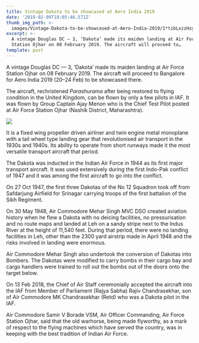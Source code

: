 ```yaml
---
title: Vintage Dakota to be showcased at Aero India 2019
date: '2019-02-09T18:05:46.571Z'
thumb_img_path: >-
  images/Vintage-Dakota-to-be-showcased-at-Aero-India-2019/1*tibLxzzHsyRCAxOp1_Oeaw.jpeg
excerpt: >-
  A vintage Douglas DC — 3, ‘Dakota’ made its maiden landing at Air Force
  Station Ojhar on 08 February 2019. The aircraft will proceed to…
template: post
---
```

A vintage Douglas DC — 3, ‘Dakota’ made its maiden landing at Air Force Station Ojhar on 08 February 2019. The aircraft will proceed to Bangalore for Aero India 2019 (20–24 Feb) to be showcased there.

The aircraft, rechristened *Parashurama* after being restored to flying condition in the United Kingdom, can be flown by only a few pilots in IAF. It was flown by Group Captain Ajay Menon who is the Chief Test Pilot posted at Air Force Station Ojhar (Nashik District, Maharashtra).

![](/images/Vintage-Dakota-to-be-showcased-at-Aero-India-2019/1*tibLxzzHsyRCAxOp1_Oeaw.jpeg)

It is a fixed wing propeller driven airliner and twin engine metal monoplane with a tail wheel type landing gear that revolutionised air transport in the 1930s and 1940s. Its ability to operate from short runways made it the most versatile transport aircraft that period.

The Dakota was inducted in the Indian Air Force in 1944 as its first major transport aircraft. It was used extensively during the first Indo-Pak conflict of 1947 and it was among the first aircraft to go into the conflict.

On 27 Oct 1947, the first three Dakotas of the No 12 Squadron took off from Safdarjung Airfield for Srinagar carrying troops of the first battalion of the Sikh Regiment.

On 30 May 1948, Air Commodore Mehar Singh MVC DSO created aviation history when he flew a Dakota with no deicing facilities, no pressurisation and no route maps and landed at Leh on a sandy stripe next to the Indus River at the height of 11,540 feet. During that period, there were no landing facilities in Leh, other than the 2300 yard airstrip made in April 1948 and the risks involved in landing were enormous.

Air Commodore Mehar Singh also undertook the conversion of Dakotas into Bombers. The Dakotas were modified to carry bombs in their cargo bay and cargo handlers were trained to roll out the bombs out of the doors onto the target below.

On 13 Feb 2018, the Chief of Air Staff ceremonially accepted the aircraft into the IAF from Member of Parliament (Rajya Sabha) Rajiv Chandrasekhar, son of Air Commodore MK Chandrasekhar (Retd) who was a Dakota pilot in the IAF.

Air Commodore Samir V Borade VSM, Air Officer Commanding, Air Force Station Ojhar, said that the old warhorse, being made flyworthy, as a mark of respect to the flying machines which have served the country, was in keeping with the best tradition of Indian Air Force.
